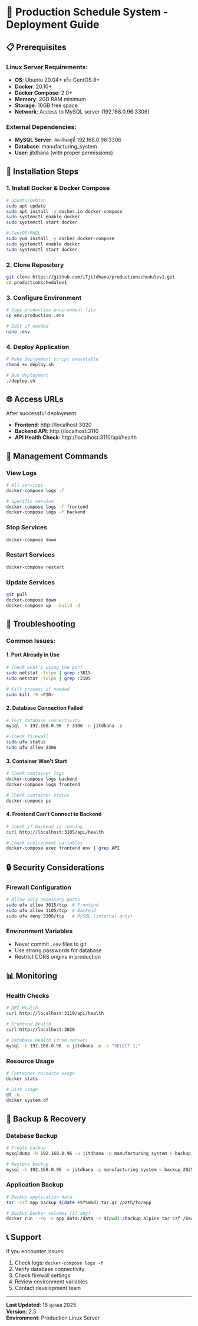 # 🚀 Production Schedule System - Deployment Guide

## 📋 Prerequisites

### Linux Server Requirements:
- **OS**: Ubuntu 20.04+ หรือ CentOS 8+
- **Docker**: 20.10+
- **Docker Compose**: 2.0+
- **Memory**: 2GB RAM minimum
- **Storage**: 10GB free space
- **Network**: Access to MySQL server (192.168.0.96:3306)

### External Dependencies:
- **MySQL Server**: ต้องรันอยู่ที่ 192.168.0.96:3306
- **Database**: manufacturing_system
- **User**: jitdhana (with proper permissions)

## 🔧 Installation Steps

### 1. Install Docker & Docker Compose
```bash
# Ubuntu/Debian
sudo apt update
sudo apt install -y docker.io docker-compose
sudo systemctl enable docker
sudo systemctl start docker

# CentOS/RHEL
sudo yum install -y docker docker-compose
sudo systemctl enable docker
sudo systemctl start docker
```

### 2. Clone Repository
```bash
git clone https://github.com/iTjitdhana/productionschedulev1.git
cd productionschedulev1
```

### 3. Configure Environment
```bash
# Copy production environment file
cp env.production .env

# Edit if needed
nano .env
```

### 4. Deploy Application
```bash
# Make deployment script executable
chmod +x deploy.sh

# Run deployment
./deploy.sh
```

## 🌐 Access URLs

After successful deployment:
- **Frontend**: http://localhost:3020
- **Backend API**: http://localhost:3110
- **API Health Check**: http://localhost:3110/api/health

## 🔧 Management Commands

### View Logs
```bash
# All services
docker-compose logs -f

# Specific service
docker-compose logs -f frontend
docker-compose logs -f backend
```

### Stop Services
```bash
docker-compose down
```

### Restart Services
```bash
docker-compose restart
```

### Update Services
```bash
git pull
docker-compose down
docker-compose up --build -d
```

## 🐛 Troubleshooting

### Common Issues:

#### 1. Port Already in Use
```bash
# Check what's using the port
sudo netstat -tulpn | grep :3015
sudo netstat -tulpn | grep :3105

# Kill process if needed
sudo kill -9 <PID>
```

#### 2. Database Connection Failed
```bash
# Test database connectivity
mysql -h 192.168.0.96 -P 3306 -u jitdhana -p

# Check firewall
sudo ufw status
sudo ufw allow 3306
```

#### 3. Container Won't Start
```bash
# Check container logs
docker-compose logs backend
docker-compose logs frontend

# Check container status
docker-compose ps
```

#### 4. Frontend Can't Connect to Backend
```bash
# Check if backend is running
curl http://localhost:3105/api/health

# Check environment variables
docker-compose exec frontend env | grep API
```

## 🔒 Security Considerations

### Firewall Configuration
```bash
# Allow only necessary ports
sudo ufw allow 3015/tcp  # Frontend
sudo ufw allow 3105/tcp  # Backend
sudo ufw deny 3306/tcp   # MySQL (internal only)
```

### Environment Variables
- Never commit `.env` files to git
- Use strong passwords for database
- Restrict CORS origins in production

## 📊 Monitoring

### Health Checks
```bash
# API Health
curl http://localhost:3110/api/health

# Frontend Health
curl http://localhost:3020

# Database Health (from server)
mysql -h 192.168.0.96 -u jitdhana -p -e "SELECT 1;"
```

### Resource Usage
```bash
# Container resource usage
docker stats

# Disk usage
df -h
docker system df
```

## 🔄 Backup & Recovery

### Database Backup
```bash
# Create backup
mysqldump -h 192.168.0.96 -u jitdhana -p manufacturing_system > backup_$(date +%Y%m%d).sql

# Restore backup
mysql -h 192.168.0.96 -u jitdhana -p manufacturing_system < backup_20250116.sql
```

### Application Backup
```bash
# Backup application data
tar -czf app_backup_$(date +%Y%m%d).tar.gz /path/to/app

# Backup Docker volumes (if any)
docker run --rm -v app_data:/data -v $(pwd):/backup alpine tar czf /backup/volumes_backup.tar.gz /data
```

## 📞 Support

If you encounter issues:
1. Check logs: `docker-compose logs -f`
2. Verify database connectivity
3. Check firewall settings
4. Review environment variables
5. Contact development team

---

**Last Updated**: 16 ตุลาคม 2025  
**Version**: 2.5  
**Environment**: Production Linux Server
